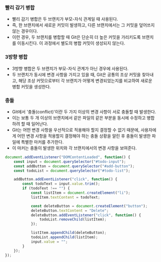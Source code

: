 ### 빨리 감기 병합
- 빨리 감기 병합은 두 브랜치가 부모-자식 관계일 때 사용된다.
- 즉, 한 브랜치에서 새로운 커밋이 발생하고, 다른 브랜치에서는 그 커밋을 덮어쓰지 않는 경우이다.
- 이런 경우, 두 브랜치를 병합할 때 Git은 단순히 더 높은 커밋을 가리키도록 브랜치를 이동시킨다. 이 과정에서 별도의 병합 커밋이 생성되지 않는다.


### 3방향 병합
- 3방향 병합은 두 브랜치가 부모-자식 관계가 아닌 경우에 사용된다.
- 두 브랜치가 동시에 변경 사항을 가지고 있을 때, Git은 공통의 조상 커밋을 찾아내고, 해당 조상 커밋으로부터 각 브랜치가 어떻게 변경되었는지를 비교하여 새로운 병합 커밋을 생성한다.


### 충돌
- Git에서 '충돌(conflict)'이란 두 가지 이상의 변경 사항이 서로 충돌할 때 발생한다.
- 이는 보통 두 개 이상의 브랜치에서 같은 파일의 같은 부분을 동시에 수정하고 병합하려 할 때 일어난다.
- Git는 어떤 변경 사항을 우선적으로 적용해야 할지 결정할 수 없기 때문에, 사용자에게 어떤 변경 사항을 적용할지 결정해야 하는 충돌 상황을 알린 후 충돌이 발생한 파일에 특별한 마커를 추가한다.
- 이 마커는 충돌이 발생한 위치와 각 브랜치에서의 변경 사항을 보여준다.


```js
document.addEventListener("DOMContentLoaded", function() {
    const input = document.querySelector("#todo-input");
    const addButton = document.querySelector("#add-button");
    const todoList = document.querySelector("#todo-list");

    addButton.addEventListener("click", function() {
        const todoText = input.value.trim();
        if (todoText !== "") {
            const listItem = document.createElement("li");
            listItem.textContent = todoText;

            const deleteButton = document.createElement("button");
            deleteButton.textContent = "Delete";
            deleteButton.addEventListener("click", function() {
                todoList.removeChild(listItem);
            });

            listItem.appendChild(deleteButton);
            todoList.appendChild(listItem);
            input.value = "";
        }
    });
});
```

